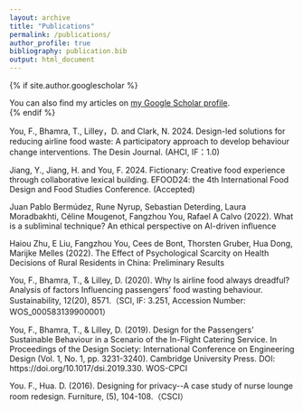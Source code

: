 ```yaml
---
layout: archive
title: "Publications"
permalink: /publications/
author_profile: true
bibliography: publication.bib
output: html_document
---
```


{% if site.author.googlescholar %}
  <div class="wordwrap">You can also find my articles on <a href="{{site.author.googlescholar}}">my Google Scholar profile</a>.</div>
{% endif %}

<p>
  You, F., Bhamra, T., Lilley，D. and Clark, N. 2024. Design-led solutions for reducing airline food waste: A participatory approach to develop behaviour change interventions. The Desin Journal. (AHCI, IF：1.0)
</p>

<p>
  Jiang, Y., Jiang, H. and You, F. 2024. Fictionary: Creative food experience through collaborative lexical building. EFOOD24: the 4th International Food Design and Food Studies Conference. (Accepted)
</p>

<p>
  Juan Pablo Bermúdez, Rune Nyrup, Sebastian Deterding, Laura Moradbakhti, Céline Mougenot, Fangzhou You, Rafael A Calvo (2022). What is a subliminal technique? An ethical perspective on AI-driven influence
</p>

<p>
  Haiou Zhu, E Liu, Fangzhou You, Cees de Bont, Thorsten Gruber, Hua Dong, Marijke Melles (2022). The Effect of Psychological Scarcity on Health Decisions of Rural Residents in China: Preliminary Results
</p>

<p>
  You, F., Bhamra, T., & Lilley, D. (2020). Why Is airline food always dreadful? Analysis of factors Influencing passengers’ food wasting behaviour. Sustainability, 12(20), 8571.（SCI, IF: 3.251, Accession Number: WOS_000583139900001）
</p>

<p>
  You, F., Bhamra, T., & Lilley, D. (2019). Design for the Passengers’ Sustainable Behaviour in a Scenario of the In-Flight Catering Service. In Proceedings of the Design Society: International Conference on Engineering Design (Vol. 1, No. 1, pp. 3231-3240). Cambridge University Press. DOI: https://doi.org/10.1017/dsi.2019.330. WOS-CPCI
</p>

<p>
  You. F., Hua. D. (2016). Designing for privacy--A case study of nurse lounge room redesign. Furniture, (5), 104-108.（CSCI）
</p>


